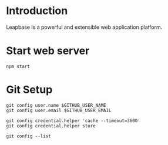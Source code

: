 # Introduction

Leapbase is a powerful and extensible web application platform.


# Start web server

```
npm start
```

# Git Setup

```
git config user.name $GITHUB_USER_NAME
git config user.email $GITHUB_USER_EMAIL

git config credential.helper 'cache --timeout=3600'
git config credential.helper store

git config --list
```
